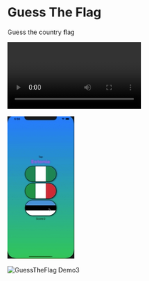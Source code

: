 # Guess The Flag
Guess the country flag

![GuessTheFlag Demo](Demo/flag.mov)

![GuessTheFlag Demo2](Demo/flag_50.gif)

![GuessTheFlag Demo3](Demo/flag.gif)
